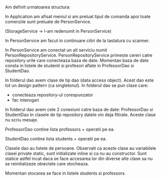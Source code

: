Am definit urmatoarea structura:

In Application am afisat meniul si am preluat tipul de comanda
apoi toate comenzile sunt preluate de PersonService.

(StorageService -> l-am redenumit in PersonService)

In PersonService am facut in continuare citiri de la tastatura cu scanner.

In PersonService am conectat un alt serviciu numit PersonRepositoryService.
PersonRepositoryService primeste cereri catre repository urile care conecteaza baza de date.
Momentan baza de date consta in listele de studenti si profesori aflate in ProfessorDao si StudentDao.

In folderul dao avem clase de tip dao (data access object). 
Acest dao este tot un design pattern (ca singletonul).
In folderul dao se pun clase care:
- conecteaza repository-ul corespunzator 
- fac interogari

In folderul dao avem cele 2 conexiuni catre baza de date:
ProfessorDao si StudentDao
In clasele de tip repository datele vin deja filtrate. Aceste clase nu scriu mesaje.

ProfessorDao contine lista professors + operatii pe ea.

StudentDao contine lista students + operatii pe ea.

Clasele dao au listele de persoane. 
Observati ca aceste clase au variabilele clasei private static, sunt initializate inline si ca nu au constructor.
Sunt statice astfel incat daca se face accesarea lor din diverse alte clase sa nu se reinitializeze obiectele care stocheaza.

Momentan stocarea se face in listele students si professors.
